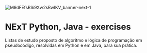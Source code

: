 ![M9dFEfsRSi9Xw2sRwlKV_banner-next-1](https://user-images.githubusercontent.com/103072341/212138770-47eb02d4-b0c0-4635-866e-36ed4758fbf0.jpg)
# NExT Python, Java - exercises
Listas de estudo proposto de algoritmo e lógica de programação em pseudocódigo, resolvidas em Python e em Java, para sua prática.
